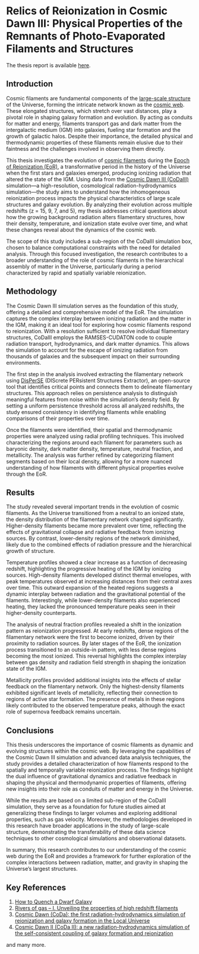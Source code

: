 # Relics of Reionization in Cosmic Dawn III: Physical Properties of the Remnants of Photo-Evaporated Filaments and Structures

The thesis report is available [here](link).

## Introduction

Cosmic filaments are fundamental components of the [large-scale structure](https://science.nasa.gov/universe/galaxies/large-scale-structures/) of the Universe, forming the intricate network known as the [cosmic web](https://science.nasa.gov/resource/cosmic-web/). These elongated structures, which stretch over vast distances, play a pivotal role in shaping galaxy formation and evolution. By acting as conduits for matter and energy, filaments transport gas and dark matter from the intergalactic medium (IGM) into galaxies, fueling star formation and the growth of galactic halos. Despite their importance, the detailed physical and thermodynamic properties of these filaments remain elusive due to their faintness and the challenges involved in observing them directly.

This thesis investigates the evolution of [cosmic filaments](https://en.wikipedia.org/wiki/Galaxy_filament) during the [Epoch of Reionization (EoR)](https://en.wikipedia.org/wiki/Reionization), a transformative period in the history of the Universe when the first stars and galaxies emerged, producing ionizing radiation that altered the state of the IGM. Using data from the [Cosmic Dawn III (CoDaIII)](https://coda-simulation.github.io/) simulation—a high-resolution, cosmological radiation-hydrodynamics simulation—the study aims to understand how the inhomogeneous reionization process impacts the physical characteristics of large scale structures and galaxy evolution. By analyzing their evolution across multiple redshifts (z = 15, 9, 7, and 5), my thesis addresses critical questions about how the growing background radiation alters filamentary structures, how their density, temperature, and ionization state evolve over time, and what these changes reveal about the dynamics of the cosmic web.

The scope of this study includes a sub-region of the CoDaIII simulation box, chosen to balance computational constraints with the need for detailed analysis. Through this focused investigation, the research contributes to a broader understanding of the role of cosmic filaments in the hierarchical assembly of matter in the Universe, particularly during a period characterized by rapid and spatially variable reionization.

## Methodology

The Cosmic Dawn III simulation serves as the foundation of this study, offering a detailed and comprehensive model of the EoR. The simulation captures the complex interplay between ionizing radiation and the matter in the IGM, making it an ideal tool for exploring how cosmic filaments respond to reionization. With a resolution sufficient to resolve individual filamentary structures, CoDaIII employs the RAMSES-CUDATON code to couple radiation transport, hydrodynamics, and dark matter dynamics. This allows the simulation to account for the escape of ionizing radiation from thousands of galaxies and the subsequent impact on their surrounding environments.

The first step in the analysis involved extracting the filamentary network using [DisPerSE](https://www2.iap.fr/users/sousbie/web/html/index3c4a.html?category/Overview) (DIScrete PERsistent Structures Extractor), an open-source tool that identifies critical points and connects them to delineate filamentary structures. This approach relies on persistence analysis to distinguish meaningful features from noise within the simulation’s density field. By setting a uniform persistence threshold across all analyzed redshifts, the study ensured consistency in identifying filaments while enabling comparisons of their properties over time.

Once the filaments were identified, their spatial and thermodynamic properties were analyzed using radial profiling techniques. This involved characterizing the regions around each filament for parameters such as baryonic density, dark matter density, temperature, neutral fraction, and metallicity. The analysis was further refined by categorizing filament segments based on their local density, allowing for a more nuanced understanding of how filaments with different physical properties evolve through the EoR.

## Results

The study revealed several important trends in the evolution of cosmic filaments. As the Universe transitioned from a neutral to an ionized state, the density distribution of the filamentary network changed significantly. Higher-density filaments became more prevalent over time, reflecting the effects of gravitational collapse and radiative feedback from ionizing sources. By contrast, lower-density regions of the network diminished, likely due to the combined effects of radiation pressure and the hierarchical growth of structure.

Temperature profiles showed a clear increase as a function of decreasing redshift, highlighting the progressive heating of the IGM by ionizing sources. High-density filaments developed distinct thermal envelopes, with peak temperatures observed at increasing distances from their central axes over time. This outward expansion of the heated regions suggests a dynamic interplay between radiation and the gravitational potential of the filaments. Interestingly, while lower-density filaments also experienced heating, they lacked the pronounced temperature peaks seen in their higher-density counterparts.

The analysis of neutral fraction profiles revealed a shift in the ionization pattern as reionization progressed. At early redshifts, dense regions of the filamentary network were the first to become ionized, driven by their proximity to radiation sources. By later stages of the EoR, the ionization process transitioned to an outside-in pattern, with less dense regions becoming the most ionized. This reversal highlights the complex interplay between gas density and radiation field strength in shaping the ionization state of the IGM.

Metallicity profiles provided additional insights into the effects of stellar feedback on the filamentary network. Only the highest-density filaments exhibited significant levels of metallicity, reflecting their connection to regions of active star formation. The presence of metals in these regions likely contributed to the observed temperature peaks, although the exact role of supernova feedback remains uncertain.

## Conclusions

This thesis underscores the importance of cosmic filaments as dynamic and evolving structures within the cosmic web. By leveraging the capabilities of the Cosmic Dawn III simulation and advanced data analysis techniques, the study provides a detailed characterization of how filaments respond to the spatially and temporally variable reionization process. The findings highlight the dual influence of gravitational dynamics and radiative feedback in shaping the physical and thermodynamic properties of filaments, offering new insights into their role as conduits of matter and energy in the Universe.

While the results are based on a limited sub-region of the CoDaIII simulation, they serve as a foundation for future studies aimed at generalizing these findings to larger volumes and exploring additional properties, such as gas velocity. Moreover, the methodologies developed in this research have broader applications in the study of large-scale structure, demonstrating the transferability of these data science techniques to other cosmological simulations and observational datasets.

In summary, this research contributes to our understanding of the cosmic web during the EoR and provides a framework for further exploration of the complex interactions between radiation, matter, and gravity in shaping the Universe’s largest structures.

## Key References

1. [How to Quench a Dwarf Galaxy](https://academic.oup.com/mnras/article/494/2/2200/5780248) 
2. [Rivers of gas – I. Unveiling the properties of high redshift filaments](https://academic.oup.com/mnras/article/502/1/351/6074265)
3. [Cosmic Dawn (CoDa): the first radiation-hydrodynamics simulation of reionization and galaxy formation in the Local Universe](https://academic.oup.com/mnras/article/463/2/1462/2892403)
4. [Cosmic Dawn II (CoDa II): a new radiation-hydrodynamics simulation of the self-consistent coupling of galaxy formation and reionization](https://academic.oup.com/mnras/article/496/4/4087/5836727)

and many more. 
